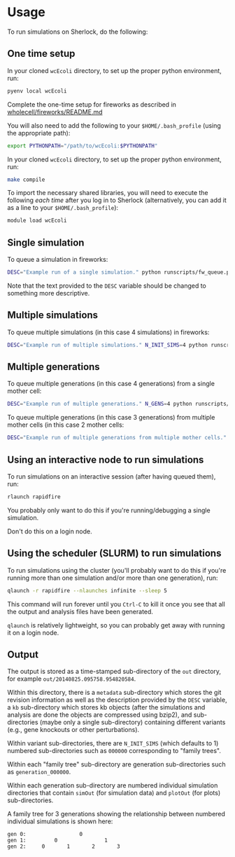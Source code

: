 Usage
======

To run simulations on Sherlock, do the following:

One time setup
--------------
In your cloned `wcEcoli` directory, to set up the proper python environment, run:

```bash
pyenv local wcEcoli
```

Complete the one-time setup for fireworks as described in [wholecell/fireworks/README.md](wholecell/fireworks/README.md)

You will also need to add the following to your `$HOME/.bash_profile` (using the appropriate path):

```bash
export PYTHONPATH="/path/to/wcEcoli:$PYTHONPATH"
```

In your cloned `wcEcoli` directory, to set up the proper python environment, run:

```bash
make compile
```

To import the necessary shared libraries, you will need to execute the following *each time* after you log in to Sherlock (alternatively, you can add it as a line to your `$HOME/.bash_profile`):

```bash
module load wcEcoli
```

Single simulation
------------------

To queue a simulation in fireworks:

```bash
DESC="Example run of a single simulation." python runscripts/fw_queue.py
```

Note that the text provided to the `DESC` variable should be changed to something more descriptive.

Multiple simulations
--------------------

To queue multiple simulations (in this case 4 simulations) in fireworks:

```bash
DESC="Example run of multiple simulations." N_INIT_SIMS=4 python runscripts/fw_queue.py
```

Multiple generations
--------------------

To queue multiple generations (in this case 4 generations) from a single mother cell:

```bash
DESC="Example run of multiple generations." N_GENS=4 python runscripts/fw_queue.py
```

To queue multiple generations (in this case 3 generations) from multiple mother cells (in this case 2 mother cells:

```bash
DESC="Example run of multiple generations from multiple mother cells." N_GENS=3 N_INIT_SIMS=2 python runscripts/fw_queue.py
```


Using an interactive node to run simulations
--------------------------------------------

To run simulations on an interactive session (after having queued them), run:

```bash
rlaunch rapidfire
```

You probably only want to do this if you're running/debugging a single simulation.

Don't do this on a login node.

Using the scheduler (SLURM) to run simulations
-----------------------------------------------

To run simulations using the cluster (you'll probably want to do this if you're running more than one simulation and/or more than one generation), run:

```bash
qlaunch -r rapidfire --nlaunches infinite --sleep 5
```

This command will run forever until you `Ctrl-C` to kill it once you see that all the output and analysis files have been generated.

`qlaunch` is relatively lightweight, so you can probably get away with running it on a login node.


Output
------

The output is stored as a time-stamped sub-directory of the `out` directory, for example `out/20140825.095758.954820584`.

Within this directory, there is a `metadata` sub-directory which stores the git revision information as well as the description provided by the `DESC` variable, a `kb` sub-directory which stores kb objects (after the simulations and analysis are done the objects are compressed using bzip2), and sub-directories (maybe only a single sub-directory) containing different variants (e.g., gene knockouts or other perturbations).

Within variant sub-directories, there are `N_INIT_SIMS` (which defaults to 1) numbered sub-directories such as `000000` corresponding to "family trees".

Within each "family tree" sub-directory are generation sub-directories such as `generation_000000`.

Within each generation sub-directory are numbered individual simulation directories that contain `simOut` (for simulation data) and `plotOut` (for plots) sub-directories.

A family tree for 3 generations showing the relationship between numbered individual simulations is shown here:

```
gen 0:                 0
gen 1:         0               1
gen 2:     0       1       2       3
```